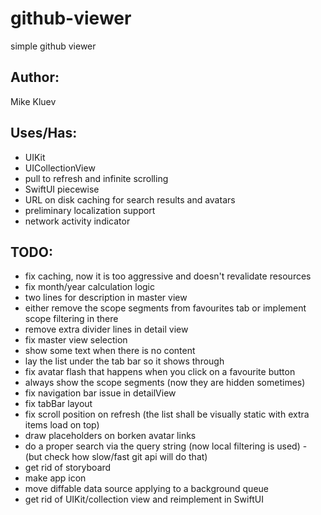 # github-viewer
simple github viewer

## Author:
Mike Kluev

## Uses/Has:
* UIKit
* UICollectionView
* pull to refresh and infinite scrolling
* SwiftUI piecewise
* URL on disk caching for search results and avatars
* preliminary localization support
* network activity indicator

## TODO:
* fix caching, now it is too aggressive and doesn't revalidate resources
* fix month/year calculation logic
* two lines for description in master view
* either remove the scope segments from favourites tab or implement scope filtering in there
* remove extra divider lines in detail view
* fix master view selection
* show some text when there is no content
* lay the list under the tab bar so it shows through
* fix avatar flash that happens when you click on a favourite button
* always show the scope segments (now they are hidden sometimes)
* fix navigation bar issue in detailView
* fix tabBar layout
* fix scroll position on refresh (the list shall be visually static with extra items load on top)
* draw placeholders on borken avatar links
* do a proper search via the query string (now local filtering is used) - (but check how slow/fast git api will do that)
* get rid of storyboard
* make app icon
* move diffable data source applying to a background queue
* get rid of UIKit/collection view and reimplement in SwiftUI
